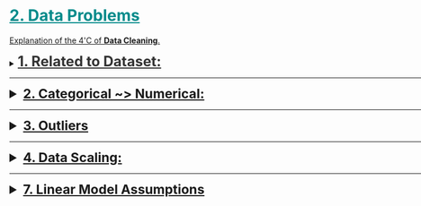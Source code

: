<h1 style='color:darkcyan;text-decoration:underline'>2. Data Problems</h1>


<div style='width:1000px;margin:auto'>

<p><a href="file:///media/mosaab/Volume/Personal/Development/Courses%20Docs/Data%20Science/0_%20A%20Data%20Science%20Framework%20to%20achieve%2099%20Accuracy/a-data-science-framework-to-achieve-99-accuracy.html#3.21-The-4-C's-of-Data-Cleaning:-Correcting,-Completing,-Creating,-and-Converting">Explanation of the 4'C of <b>Data Cleaning</b>.</a> </p>
 
 
<details><summary><span style='color:#333;font-size:25px;font-weight:bold;text-decoration:underline'>1. Related to Dataset:</span></summary>
<p>
<details><summary><b>1. Imbalanced Data set:</b></summary>
<p>
<ul>
<li><p><a href="file:///media/mosaab/Volume/Personal/Development/Courses%20Docs/Applied%20ML%20Course/0_Code/11_Classification%20Algorithms%20in%20Real-World%20problems/1_Dealing%20with%20Imbalanced%20Datasets.html"><span style='color:#333333'><b>1. Imbalanced Data set:</b></span></a> </p></li>
<li><p><a href="https://imbalanced-learn.org/en/stable/over_sampling.html"><span style='color:#333333'><b>2. Another way</b> (better)</span></a> </p></li>
</ul>
</p>
</details><details><summary><b>2. Large Dataset:</b></summary>
<p>
<details><summary>Using <b>Chunksize</b> in pd.read_csv()</summary>
<p>
~~~python
df = pd.read_csv('/kaggle/input/train.csv', chunksize=1000)
~~~
</p>
</details>
<details><summary>From<b>CSV</b> To <b>HDF5</b></summary>
<p>
<ul>
<li><a href="https://stackoverflow.com/questions/27203161/convert-large-csv-to-hdf5"><b>After reading csv</b></a> </li>
<li><a href="file:///media/mosaab/Volume/Personal/Development/Courses%20Docs/Kaggle's%20Notebooks/7_From%20Large%20CSV%20to%20small%20HDF5/__notebook__.html"><b>When we can't read the csv</b></a> </li>
</ul>
</p>
</details>
<details><summary>From<b>CSV</b> To <b>npz</b></summary>
<p>
<ul>
<li><a href="https://docs.scipy.org/doc/numpy/reference/generated/numpy.savez_compressed.html#numpy.savez_compressed"><b>np.savez_compressed</b></a> </li>
</ul>
</p>
</details>

<details><summary>From<b>CSV</b> To <b>pyarray</b></summary>
<p>
<ul>
<li><a href="https://github.com/Far0n/kaggletils/blob/7819a26973a25990f479e7b7f01f40de31a64b34/kaggletils/utils/data.py#L20"><b>Credits [Github]</b></a> </li>
</ul>
~~~python
def csv_to_pyarray(csv_in, file_out=None, array_name=None, enquote_elements=True, header=None, wrap=50):
    csv_filename, csv_file_extension = os.path.splitext(csv_in)
    csv_basename = ntpath.basename(csv_in).replace(csv_file_extension, '')
    file_out = file_out or csv_in.replace(csv_file_extension, '.py')
    array_name = array_name or csv_basename

    data = np.array(pd.read_csv(csv_in, header=header)).ravel()
    pyarray = '{0} = ['.format(array_name)
    length = 0
    for i, x in enumerate(data):
        length += len(str(x))
        if length > wrap:
            pyarray = "{0}{1}".format(pyarray, '\n')
            length = 0
        pyarray = "{0}'{1}', ".format(pyarray, x) if enquote_elements else "{0}{1}, ".format(pyarray, x)

    pyarray = '{0}]'.format(pyarray.rstrip()[:-1])
    with open(file_out, "w") as text_file:
        text_file.write("{0}".format(pyarray))
~~~
</p>
</details>

<details><summary><b>Reduced size of dataset</b></summary>
<p>
~~~python
from tqdm import tqdm_notebook

def reduce_mem_usage(df):
    start_mem = df.memory_usage().sum() / 1024<b>3
    print('~> Memory usage of dataframe is {:.3f} GB'.format(start_mem))

    for col in tqdm_notebook(df.columns):
        col_type = df[col].dtype
        if col_type != object:
                c_min = df[col].min()
                c_max = df[col].max()
                if str(col_type)[:3] == 'int':
                    if c_min > np.iinfo(np.int8).min and c_max < np.iinfo(np.int8).max:
                        df[col] = df[col].astype(np.int8)
                    elif c_min > np.iinfo(np.uint8).min and c_max < np.iinfo(np.uint8).max:
                        df[col] = df[col].astype(np.uint8)
                    elif c_min > np.iinfo(np.int16).min and c_max < np.iinfo(np.int16).max:
                        df[col] = df[col].astype(np.int16)
                    elif c_min > np.iinfo(np.uint16).min and c_max < np.iinfo(np.uint16).max:
                        df[col] = df[col].astype(np.uint16)
                    elif c_min > np.iinfo(np.int32).min and c_max < np.iinfo(np.int32).max:
                        df[col] = df[col].astype(np.int32)
                    elif c_min > np.iinfo(np.uint32).min and c_max < np.iinfo(np.uint32).max:
                        df[col] = df[col].astype(np.uint32)                    
                    elif c_min > np.iinfo(np.int64).min and c_max < np.iinfo(np.int64).max:
                        df[col] = df[col].astype(np.int64)
                    elif c_min > np.iinfo(np.uint64).min and c_max < np.iinfo(np.uint64).max:
                        df[col] = df[col].astype(np.uint64)
                else:
                    if c_min > np.finfo(np.float16).min and c_max < np.finfo(np.float16).max:
                        df[col] = df[col].astype(np.float16)
                    elif c_min > np.finfo(np.float32).min and c_max < np.finfo(np.float32).max:
                        df[col] = df[col].astype(np.float32)
                    else:
                        df[col] = df[col].astype(np.float64)
        ## Comment this if you have NaN value in this column.
        # else:
            # df[col] = df[col].astype('category')

    end_mem = df.memory_usage().sum() / 1024<b>3
    print('~> Memory usage after optimization is: {:.3f} GB'.format(end_mem))
    print('~> Decreased by {:.1f}%'.format(100 * (start_mem - end_mem) / start_mem))
    print('---'*20)
    return df
~~~
</p>
</details>
</p>
</details>
</p>
</details>

<hr>

<details><summary style='font-size:23px;text-decoration:underline'><b>2. Categorical ~> Numerical:</b></summary>
<p>

<p><a href="file:///media/mosaab/Volume/Personal/Development/Courses%20Docs/Feature%20Engineering%20for%20Machine%20Learning/0_code/Section-03-Variable-Characteristics/03.2-Cardinality.html#Cardinality"><b>Cardinality, How affects Model Performance</b></a> </p>

<p><a href="file:///media/mosaab/Volume/Personal/Development/Courses%20Docs/Feature%20Engineering%20for%20Machine%20Learning/0_code/Section-03-Variable-Characteristics/03.3-Rare-Labels.html#Rare-Labels"><b>Rare Labels</b></a> </p>

<details><summary> <b>1. Response Coding</b> </summary>
<p>
~~~python
## Note: Modify [X_train] to fit your code
## NOTE: Modify the dataframe at the end.
def ResponseCoding(train_df, feature, target, alpha=10):
    feature_count = train_df[feature].value_counts()
    n_classes     = train_df[target].nunique()
    feature_dict  = dict()

    # Compute the Response Coding / Mean Replacement.
    for i, denominator in feature_count.items():
        vec = []
        for k in range(0, n_classes):
            nominator         = len(train_df.loc[(train_df[target]==k) & (train_df[feature]==i)])
            laplace_smoothing = (nominator + alpha)/(denominator+(n_classes*alpha))
            vec.append(laplace_smoothing)
        feature_dict[i] = vec
    return feature_dict, feature_count, n_classes


def assignResponseCoding(df, col_id, feature, feature_dict, feature_count, n_classes):
    feature_final = [[] for i in range(n_classes)]
    for idx, row in df.iterrows():
        for i in range(n_classes):
            if row[feature] in dict(feature_count).keys():
                feature_final[i].append(feature_dict[row[feature]][i])
            else:
                feature_final[i].append(1/n_classes)

    return pd.DataFrame({str(col_id): df[col_id],
                         str(feature)+'_responseCoding_0': feature_final[0],
                         str(feature)+'_responseCoding_1': feature_final[1]})
~~~
~~~python
def add_df(df, df_encoding):
    return df.merge(df_encoding, on='id', how='left')
~~~
~~~python
## Response Coding for [Train] & [Test] dataset
# Note: Specify the features here below to be encoded.
features = ['nom_5', 'nom_6', 'nom_7', 'nom_8', 'nom_9']
nom_responseCoding_train = pd.DataFrame({'id': train.id})
nom_responseCoding_test = pd.DataFrame({'id': test.id})

for col in features:
    print(f'~> ResponseCoding for {bg(col+str("..."), "s", "green")}')
    feature_dict, feature_count, n_classes = ResponseCoding(train, 'nom_5', 'target')
   
    print(f'- Assigning {bg("Train", "s")}')
    temp_train = assignResponseCoding(train, 'id', col, feature_dict, feature_count, n_classes)
    nom_responseCoding_train = add_df(nom_responseCoding_train, temp_train)
    
    print(f'- Assigning {bg("Test", "s")}')
    temp_test = assignResponseCoding(test, 'id', col, feature_dict, feature_count, n_classes)
    nom_responseCoding_test = add_df(nom_responseCoding_test, temp_test)
~~~
</p>
</details>

<details><summary><b>2.1 One-Hot Encoding (Nominal)</b> </summary>
<p>
~~~

from sklearn.preprocessing import LabelEncoder
le = LabelEncoder()
for col in df_copy.columns:
    df_copy[col] = le.fit_transform(df_copy[col])
~~~ 
</p>
</details>


<details><summary><b>2.2 One-Hot Encoding (Ordinal)</b></summary>
<p style="margin: 0">
<p><a href="https://www.kaggle.com/jemseow/machine-learning-to-predict-app-ratings">See <b>Code</b> in Kaggle</a> </p>

~~~python
#Cleaning of content rating classification
RatingL = df['Content Rating'].unique()
RatingDict = {}

for i in range(len(RatingL)):
    RatingDict[RatingL[i]] = i
   
df['Content Rating'] = df['Content Rating'].map(RatingDict).astype(int)
~~~
</p>
</details>



<details><summary><b>2.3 Dummy</b> Variables</summary>
<p style="margin: 0">
<p><a href="file:///media/mosaab/Volume/Personal/Development/Courses%20Docs/Data%20Science/11_Decision%20Tree,%20Random%20Forest/2_Decision%20Trees%20and%20Random%20Forest%20Project-Mosaab.html#Get-Dummy-Variable">Dummy Variable in Action</a> </p>

~~~python
# Always remove one column of the dummy variables.
cat_feats = ['Categorical Column name']

final_data = pd.get_dummies(whole_dataset, columns=cat_feats, drop_first=True)
~~~

~~~python
# Select all the categorical variables then get the dummy variables out of them
cat_vars = df.select_dtypes(include=['object']).copy().columns
for var in cat_vars:
	# For each cat add dummy var, drop original column
	df = pd.concat([df.drop(var, axis=1), pd.get_dummies(df[var], prefix=var, prefix_sep='_', drop_first=True, dummy_na=dummy_na)], axis=1)
~~~

<h4>We can make the dummy variables sparse in order to make it fit into memory, then convert it back to form which suitable for models to handle.</h4>
<h4>Note: (.sparse.to_coo().tocsr()) is responsible to make it suitable for models to handle.</h4>
~~~python
X_comb_onehot = pd.get_dummies(pd.concat([X_train, X_test]), sparse=True, columns=X_train.columns)
X_train_sparse = X_comb_onehot.loc[y_train.index].sparse.to_coo().tocsr()
X_test_sparse = X_comb_onehot.drop(index=y_train.index).sparse.to_coo().tocsr()

lr_params = dict(solver="lbfgs", C=0.2, max_iter=5000, random_state=0)
models = [LogisticRegression(**lr_params).fit(X_train_sparse[t], y_train[t])
          for t, _ in KFold(5, random_state=0).split(X_train_sparse)]
~~~
</p>
</details>

<details><summary>From <b>One-Hot Encoding</b> To <b>Ordinal</b></summary>
<p>
~~~
ind['inst'] = np.argmax(np.array(ind[[c for c in ind if c.startswith('instl')]]), axis = 1)
~~~ 
</p>
</details>

<details><summary><b>3. Label Encoder</b></summary>
<p style="margin: 0">
~~~python
df[col] = df[col].factorize()[0]
~~~
~~~python
# Create a label encoder object
le = LabelEncoder()
le_count = 0

# Iterate through the columns
for col in app_train:
    if app_train[col].dtype == 'object':
        # If 2 or fewer unique categories
        if len(list(app_train[col].unique())) <= 2:
            # Train on the training data
            le.fit(app_train[col])
            # Transform both training and testing data
            app_train[col] = le.transform(app_train[col])
            app_test[col] = le.transform(app_test[col])
            
            # Keep track of how many columns were label encoded
            le_count += 1
            
print('%d columns were label encoded.' % le_count)
~~~
<h4> 2. A Better Version</h4>
~~~python
from tqdm import tqdm_notebook

cat_columns = [col for col in train.columns if col not in ['id', 'target', 'dataset_type']]
for col in tqdm_notebook(cat_columns):
    le = LabelEncoder()
    le.fit(list(train[col].astype(str).values) + list(test[col].astype(str).values))
    train[col] = le.transform(list(train[col].astype(str).values))
    test[col] = le.transform(list(test[col].astype(str).values))   
~~~
</p>
</details>

<details><summary> <b>4. Thermometer Encoding [Ordinal]</b></summary>
<p>
<p><a href="https://www.kaggle.com/superant/oh-my-cat"><b>Credits</b></a> </p>
<h4>Note:</h4>
<p class='alert alert-info'>&nbsp;&nbsp;&nbsp;&nbsp;You can encode ordinal data using the thermometer trick. If there are 𝑁 possible values for the variable, then you map each value to a 𝑁-vector, where you put a 1 in the position that matches the value of the variable and all subsequent position.
<br><br>
&nbsp;&nbsp;&nbsp;&nbsp;For instance: first place ↦(1,1,1), second place ↦(0,1,1), third place ↦(0,0,1).</p>

<h4>1. Build the Class.</h4>
~~~python
from sklearn.base import TransformerMixin
from itertools import repeat
import scipy


class ThermometerEncoder(TransformerMixin):
    """
    Assumes all values are known at fit
    """
    def __init__(self, sort_key=None):
        self.sort_key = sort_key
        self.value_map_ = None
    
    def fit(self, X, y=None):
        self.value_map_ = {val: i for i, val in enumerate(sorted(X.unique(), key=self.sort_key))}
        return self
    
    def transform(self, X, y=None):
        values = X.map(self.value_map_)
        
        possible_values = sorted(self.value_map_.values())
        
        idx1 = []
        idx2 = []
        
        all_indices = np.arange(len(X))
        
        for idx, val in enumerate(possible_values[:-1]):
            new_idxs = all_indices[values > val]
            idx1.extend(new_idxs)
            idx2.extend(repeat(idx, len(new_idxs)))
            
        result = scipy.sparse.coo_matrix(([1] * len(idx1), (idx1, idx2)), shape=(len(X), len(possible_values)), dtype="int8")
            
        return result
~~~

<h4>2. How to use</h4>
~~~python
thermos=[]
for col in ["ord_1", "ord_2", "ord_3", "ord_4", "ord_5a", "day", "month"]:
    if col=="ord_1":
        sort_key=['Novice', 'Contributor', 'Expert', 'Master', 'Grandmaster'].index
    elif col=="ord_2":
        sort_key=['Freezing', 'Cold', 'Warm', 'Hot', 'Boiling Hot', 'Lava Hot'].index
    elif col in ["ord_3", "ord_4", "ord_5a"]:
        sort_key=str
    elif col in ["day", "month"]:
        sort_key=int
    else:
        raise ValueError(col)
    
    enc=ThermometerEncoder(sort_key=sort_key)
    thermos.append(enc.fit_transform(X[col]))
~~~

~~~python
# convert all coo_matrix to csr matrix in order to make the models be able to train
ohc=scipy.sparse.hstack([ohc1] + thermos).tocsr()
~~~

<h4>3. Another trial: Returns dataframe</h4>
<p><a href="https://stackoverflow.com/questions/49080613/numpy-thermometer-encoding/49081131#49081131"><b>Credits</b></a> </p>
~~~python
def ThemometerEncoder(df, ord_cols):
    enc_cols = []
    df_enc   = pd.DataFrame()

    for col in tqdm(ord_cols):
        enc_cols = []

        # Thermometer Encoder Step ~> 5 == [1, 1, 1, 1, 1, 0, 0, 0]
        result = ((sorted(df[col].unique()) < np.array(df[col])\
                               .reshape(-1, 1))\
                               .astype('int8'))

        for val in sorted(df[col].unique()):
            enc_cols.append(f'thermo_{col}_{val}')

        df_enc = pd.concat([df_enc, 
                            pd.DataFrame(result, columns=enc_cols)],
                            axis=1)
    return df_enc
~~~
</p>
</details>

<details><summary> <b>5. Feature Hashing</b></summary>
<p>
<h4> Using FeatureHasher (Multiple Columns)</h4>
~~~python
from sklearn.feature_extraction import FeatureHasher

X_train_hash=X.copy()
for c in X.columns:
    X_train_hash[c]=X[c].astype('str')
    
hashing=FeatureHasher(input_type='string')
train=hashing.transform(X_train_hash.values)

print('train data set has got {} rows and {} columns'.format(train.shape[0],train.shape[1]))
<h4><h4># Result <h4><h4><h4>
train data set has got 300000 rows and 1048576 columns
~~~

<h4> Using Hash Function (One Column)</h4>
~~~python
for col in high_card_feats:
    enc_nom_1 = train[col].value_counts(normalize=True)
    train[f'freq_{col}'] = train[col].apply(lambda x: enc_nom_1[x])
~~~
</p>
</details>


<details><summary> <b>6. Encoding with dataset statistics</b></summary>
<p>
~~~python
## The easiest way to do it is replace every category with the number of times that we saw it in the dataset. 

X_train_stat=X.copy()
for c in X_train_stat.columns:
    if(X_train_stat[c].dtype=='object'):
        X_train_stat[c]=X_train_stat[c].astype('category')
        counts=X_train_stat[c].value_counts()
        counts=counts.sort_index()
        counts=counts.fillna(0)
        counts += np.random.rand(len(counts))/1000
        X_train_stat[c].cat.categories=counts
~~~
</p>
</details>


<details><summary> <b>7. Encoding Cyclic Features (Day, Month, ...)</b></summary>
<p>
~~~python
X_train_cyclic=X.copy()
columns=['day','month']
for col in columns:
    X_train_cyclic[col+'_sin']=np.sin((2*np.pi*X_train_cyclic[col])/max(X_train_cyclic[col]))
    X_train_cyclic[col+'_cos']=np.cos((2*np.pi*X_train_cyclic[col])/max(X_train_cyclic[col]))
X_train_cyclic=X_train_cyclic.drop(columns,axis=1)
~~~
</p>
</details>

<details><summary> <b>8. Target</b> Encoding</summary>
<p>
<ul>
<li><p><a href="file:///media/mosaab/Volume/Personal/Development/Courses%20Docs/How%20to%20win%20a%20Data%20Science%20Competition/Week%203/mean_encoding_week_3.html#Mean-encodings-without-regularization"><b>1. Mean Encoding Without Regularization</b></a> </p></li>

<li><p><a href="file:///media/mosaab/Volume/Personal/Development/Courses%20Docs/How%20to%20win%20a%20Data%20Science%20Competition/Week%203/mean_encoding_week_3.html#1.-KFold-scheme"><b>2. Using KFold Scheme</b></a> </p></li>

<li><p><a href="file:///media/mosaab/Volume/Personal/Development/Courses%20Docs/How%20to%20win%20a%20Data%20Science%20Competition/Week%203/mean_encoding_week_3.html#2.-Leave-one-out-scheme"><b>3. Leave-One-Out Scheme</b></a> </p></li>

<li><p><a href="file:///media/mosaab/Volume/Personal/Development/Courses%20Docs/How%20to%20win%20a%20Data%20Science%20Competition/Week%203/mean_encoding_week_3.html#3.-Smoothing"><b>4. With Smoothing</b></a> </p></li>

<li><p><p><a href="file:///media/mosaab/Volume/Personal/Development/Courses%20Docs/How%20to%20win%20a%20Data%20Science%20Competition/Week%203/mean_encoding_week_3.html#4.-Expanding-mean-scheme"><b>5. Expanding Mean Scheme</b></a> </p></p></li>
</ul>

<details><summary> <b>8.1 Target Encoding (similar to Response Coding)</b></summary>
<p>
<blockquote>
  <p><b>NOTE</b>: Target-based encoding is numerization of categorical variables via target. In this method, we replace the categorical variable with just one new numerical variable and replace each category of the categorical variable with its corresponding probability of the target (if categorical) or average of the target (if numerical). The main drawbacks of this method are its dependency to the distribution of the target, and its lower predictability power compare to the binary encoding method.</p>
</blockquote>
~~~python
X_target=df_train.copy()
X_target['day']=X_target['day'].astype('object')
X_target['month']=X_target['month'].astype('object')
for col in X_target.columns:
    if (X_target[col].dtype=='object'):
        target= dict ( X_target.groupby(col)['target'].agg('sum')/X_target.groupby(col)['target'].agg('count'))
        X_target[col]=X_target[col].replace(target).values
~~~

<h4>2. Another way of doing so</h4>
~~~python
'''
     Differently to `.target.mean()` function `transform` 
   will return a dataframe with an index like in `all_data`.
   Basically this single line of code is equivalent to the first two lines from of Method 1.
'''
all_data['item_target_enc'] = all_data.groupby('item_id')['target'].transform('mean')
~~~
</p>
</details>

</p>
</details>

<details><summary> <b>8.2 Target Encoding with smoothing</b></summary>
<p>

<p><a href="https://www.kaggle.com/delafields/a-thorough-guide-on-categorical-feature-encoding"><b>Credits</b></a> </p>
~~~python
def encode_target_smooth(data, target, categ_variables, smooth):
    """    
    Apply target encoding with smoothing.
    
    Parameters
    ----------
    data: pd.DataFrame
    target: str, dependent variable
    categ_variables: list of str, variables to encode
    smooth: int, number of observations to weigh global average with
    
    Returns
    --------
    encoded_dataset: pd.DataFrame
    code_map: dict, mapping to be used on validation/test datasets 
    defaul_map: dict, mapping to replace previously unseen values with
    """
    train_target = data.copy()
    code_map = dict()    # stores mapping between original and encoded values
    default_map = dict() # stores global average of each variable
    
    for col in categ_variables:
        prior = data[target].mean()
        n = data.groupby(col).size()
        mu = data.groupby(col)[target].mean()
        mu_smoothed = (n * mu + smooth + prior) / (n + smooth)
        
        train_target.loc[:, col] = train_target[col].map(mu_smoothed)
        code_map[col] = mu_smoothed
        default_map[col] = prior
    return train_target, code_map, default_map
~~~

~~~python
# additive smoothing
train_target_smooth, target_map, default_map = encode_target_smooth(df_train, 'target', hc_nom_columns, 500)
test_target_smooth = df_train.copy()
for col in hc_nom_columns:
    encoded_col = test_target_smooth[col].map(target_map[col])
    mean_encoded = pd.DataFrame({f'{col}_mean_enc': encoded_col})
    df_train = pd.concat([df_train, mean_encoded], axis=1)
    
df_train.filter(regex='nom_[5-9]_mean_enc').head()
~~~
</p>
</details>

<details><summary><b>10. Encoding [Ordinal] Features</b></summary>
<p>

~~~python
# Importing categorical options of pandas
from pandas.api.types import CategoricalDtype 

# seting the orders of our ordinal features
ord_1 = CategoricalDtype(categories=['Novice', 'Contributor','Expert', 
                                     'Master', 'Grandmaster'], ordered=True)
ord_2 = CategoricalDtype(categories=['Freezing', 'Cold', 'Warm', 'Hot',
                                     'Boiling Hot', 'Lava Hot'], ordered=True)
ord_3 = CategoricalDtype(categories=['a', 'b', 'c', 'd', 'e', 'f', 'g',
                                     'h', 'i', 'j', 'k', 'l', 'm', 'n', 'o'], ordered=True)
ord_4 = CategoricalDtype(categories=['A', 'B', 'C', 'D', 'E', 'F', 'G', 'H', 'I',
                                     'J', 'K', 'L', 'M', 'N', 'O', 'P', 'Q', 'R',
                                     'S', 'T', 'U', 'V', 'W', 'X', 'Y', 'Z'], ordered=True)
~~~

~~~python
# Transforming ordinal Features
df_train.ord_1 = df_train.ord_1.astype(ord_1)
df_train.ord_2 = df_train.ord_2.astype(ord_2)
df_train.ord_3 = df_train.ord_3.astype(ord_3)
df_train.ord_4 = df_train.ord_4.astype(ord_4)

# test dataset
df_test.ord_1 = df_test.ord_1.astype(ord_1)
df_test.ord_2 = df_test.ord_2.astype(ord_2)
df_test.ord_3 = df_test.ord_3.astype(ord_3)
df_test.ord_4 = df_test.ord_4.astype(ord_4)
~~~
</p>
</details>

<details><summary><b>11. Encoding</b> using <b>ASCII Code</b> (Ordinal Features)</summary>
<p>

~~~python
### Credit of this features to: 
## https://www.kaggle.com/gogo827jz/catboost-baseline-with-feature-importance

import string

# Then encode 'ord_5' using ACSII values

# Option 1: Add up the indices of two letters in string.ascii_letters
df_train['ord_5_oe_add'] = df_train['ord_5'].apply(lambda x:sum([(string.ascii_letters.find(letter)+1) for letter in x]))
df_test['ord_5_oe_add'] = df_test['ord_5'].apply(lambda x:sum([(string.ascii_letters.find(letter)+1) for letter in x]))

# Option 2: Join the indices of two letters in string.ascii_letters
df_train['ord_5_oe_join'] = df_train['ord_5'].apply(lambda x:float(''.join(str(string.ascii_letters.find(letter)+1) for letter in x)))
df_test['ord_5_oe_join'] = df_test['ord_5'].apply(lambda x:float(''.join(str(string.ascii_letters.find(letter)+1) for letter in x)))

# Option 3: Split 'ord_5' into two new columns using the indices of two letters in string.ascii_letters, separately
df_train['ord_5_oe1'] = df_train['ord_5'].apply(lambda x:(string.ascii_letters.find(x[0])+1))
df_test['ord_5_oe1'] = df_test['ord_5'].apply(lambda x:(string.ascii_letters.find(x[0])+1))

df_train['ord_5_oe2'] = df_train['ord_5'].apply(lambda x:(string.ascii_letters.find(x[1])+1))
df_test['ord_5_oe2'] = df_test['ord_5'].apply(lambda x:(string.ascii_letters.find(x[1])+1))

for col in ['ord_5_oe1', 'ord_5_oe2', 'ord_5_oe_add', 'ord_5_oe_join']:
    df_train[col]= df_train[col].astype('float64')
    df_test[col]= df_test[col].astype('float64')
~~~

~~~python
train[['ord_5', 'ord_5_oe_add', 'ord_5_oe_join', 'ord_5_oe1', 'ord_5_oe2']].head()
~~~
</p>
</details>

<details><summary> <b>12. Frequency Encoding</b></summary>
<p>
~~~python
for col in high_card_feats:
    enc_nom_1 = train[col].value_counts(normalize=True)
    train[f'freq_{col}'] = train[col].apply(lambda x: enc_nom_1[x])
~~~
~~~python
encoding  = df.groupby(col).size()
encoding /= len(df)
df[col]      = df[col].map(encoding)
~~~
</p>
</details>

<details><summary><b>13. Encoding Librariy</b></summary>
<p>
~~~python
from category_encoders.ordinal import OrdinalEncoder
from category_encoders.woe import WOEEncoder
from category_encoders.target_encoder import TargetEncoder
from category_encoders.sum_coding import SumEncoder
from category_encoders.m_estimate import MEstimateEncoder
from category_encoders.backward_difference import BackwardDifferenceEncoder
from category_encoders.leave_one_out import LeaveOneOutEncoder
from category_encoders.helmert import HelmertEncoder
from category_encoders.cat_boost import CatBoostEncoder
from category_encoders.james_stein import JamesSteinEncoder
from category_encoders.one_hot import OneHotEncoder
~~~
</p>
</details>


</p>
</details>

<hr>

<details><summary style='font-size:23px;text-decoration:underline'><b>3. Outliers</b></summary>
<p>

<p><a href="https://scikit-learn.org/stable/modules/generated/sklearn.neighbors.LocalOutlierFactor.html"><b>1. Local Outlier Factor</b></a></p>

<p><a href="file:///media/mosaab/Volume/Personal/Development/Courses%20Docs/Feature%20Engineering%20for%20Machine%20Learning/0_code/Section-03-Variable-Characteristics/03.6-Outliers.html#Outliers" style='font-weight:bold'>2. Detecting Outliers for [Normal, Skewed, Extremely Skewed]</a></p>


<details><summary><b>Winsorization</b></summary>
<p>
~~~python
UPPERBOUND, LOWERBOUND = np.percentile(x, [1, 99])
y = np.clip(x, UPPERBOUND, LOWERBOUND)
pd.Series(y).hist(bins=30);
~~~
</p>
</details>

</p>
</details>


<hr>

<details><summary style='font-size:23px;text-decoration:underline'><b>4. Data Scaling:</b></summary><p>



 <details><summary><b>How Scaling Affects Models Performance</b></summary><p>
<p><a href="file:///media/mosaab/Volume/Personal/Development/Courses%20Docs/Feature%20Engineering%20for%20Machine%20Learning/0_code/Section-03-Variable-Characteristics/03.7-Variable-magnitude.html#Variable-magnitude" style='font-weight:bold'>Check this</a> </p>
<p><img src="imgs/20191030-134414.png" alt="" /></p>
</p></details><br>
 
<details><summary><b>1. Normalization</b></summary>
<p>
~~~python
sklearn.preprocessing.MinMaxScaler
~~~
</p>
</details>

 
<details><summary><b>2. Standardization</b></summary>
<p>
~~~python
sklearn.preprocessing.StandardScaler
~~~
</p>
</details>

 
<details><summary><b>3. Rank</b></summary>
<p>
~~~python
scipy.stats.rankdata
~~~
</p>
</details>

 
<details><summary><b>1. Logrithmic & Square Root</b></summary>
<p>
~~~python
np.log(1+x)

np.sqrt(1+x)
~~~
</p>
</details>



</p>
</details>

<hr>

<details><summary style='font-size:23px;text-decoration:underline'><b>5. Missing Values</b></summary><p>

<li><p><a href="file:///media/mosaab/Volume/Personal/Development/Courses%20Docs/Feature%20Engineering%20for%20Machine%20Learning/0_code/Section-03-Variable-Characteristics/03.1-Missing-Data.html#Missing-Data-Mechanisms"><b style='color:#333'>Missing Data Mechanisms</b></a> </p></li>

<details><summary><b>Missing Data Imputing</b></summary><p>


<details><summary><b>Categorical Variables</b></summary><p>

<details><summary><b>1. Complete Case Analysis [CCA]</b></summary><p>
<li><p><a href="file:///media/mosaab/Volume/Personal/Development/Courses%20Docs/Feature%20Engineering%20for%20Machine%20Learning/0_code/Section-04-Missing-Data-Imputation/04.01-Complete-Case-Analysis.html#Complete-Case-Analysis"><b style='color:#333'>Manual</b></a> </p></li>
</p></details>

<details><summary><b>2. Arbitrary Value Imputation</b></summary><p>
<li><p><a href="file:///media/mosaab/Volume/Personal/Development/Courses%20Docs/Feature%20Engineering%20for%20Machine%20Learning/0_code/Section-04-Missing-Data-Imputation/04.03-Arbitrary-Value-Imputation.html#Arbitrary-value-imputation"><b style='color:#333'>Manual</b> ['Missing']</a> </p></li>

<li><p><a href="file:///media/mosaab/Volume/Personal/Development/Courses%20Docs/Feature%20Engineering%20for%20Machine%20Learning/0_code/Section-04-Missing-Data-Imputation/04.12-Missing-Category-Imputation-Sklearn.html#Missing-Category-imputation-with-Scikit-learn:-SimpleImputer"><b style='color:#333'>Sklearn</b> ['Missing']</a> </p></li>
</p></details>



<details><summary><b>3. Frequent category imputation | Mode imputation</b></summary><p>
<li><p><a href="file:///media/mosaab/Volume/Personal/Development/Courses%20Docs/Feature%20Engineering%20for%20Machine%20Learning/0_code/Section-04-Missing-Data-Imputation/04.05-Frequent-Category-Imputation.html#Frequent-category-imputation-|-Mode-imputation"><b style='color:#333'>Manual</b></a> </p></li>

<li><p><a href="file:///media/mosaab/Volume/Personal/Development/Courses%20Docs/Feature%20Engineering%20for%20Machine%20Learning/0_code/Section-04-Missing-Data-Imputation/04.11-Frequent-Category-Imputation-Sklearn.html#Frequent-category-imputation-with-Scikit-learn-==%3E-SimpleImputer"><b style='color:#333'>Sklearn</b></a> </p></li>
</p></details>

<details><summary><b>4. Random sample imputation</b></summary><p>
<li><p><a href="file:///media/mosaab/Volume/Personal/Development/Courses%20Docs/Feature%20Engineering%20for%20Machine%20Learning/0_code/Section-04-Missing-Data-Imputation/04.07-Random-Sample-Imputation.html#Random-Sampling-for-Categorical-Variables"><b style='color:#333'>Manual</b></a> </p></li>
</p></details>

<details><summary><b>5. Missing Binary Indicator</b></summary><p>
<li><p><a href="file:///media/mosaab/Volume/Personal/Development/Courses%20Docs/Feature%20Engineering%20for%20Machine%20Learning/0_code/Section-04-Missing-Data-Imputation/04.07-Random-Sample-Imputation.html#Random-Sampling-for-Categorical-Variables"><b style='color:#333'>Manual</b></a> </p></li>

<li><p><a href="file:///media/mosaab/Volume/Personal/Development/Courses%20Docs/Feature%20Engineering%20for%20Machine%20Learning/0_code/Section-04-Missing-Data-Imputation/04.13-MissingIndicator-Sklearn.html#Adding-a-Missing-Indicator-variable-with-Scikit-learn-==%3E-MissingIndicator"><b style='color:#333'>Sklearn</b></a> </p></li>
</p></details>

<details><summary><b>6. Automatic Imputing [GridSearch]</b></summary><p>
<li><p><a href="file:///media/mosaab/Volume/Personal/Development/Courses%20Docs/Feature%20Engineering%20for%20Machine%20Learning/0_code/Section-04-Missing-Data-Imputation/04.14-Automatic-Imputation-Method-Detection-Sklearn.html#Automatic-selection-of-best-imputation-technique-with-Sklearn"><b style='color:#333'>Sklearn</b></a> </p></li>

</p></details>

</p></details>

<details><summary><b>Numerical Variables</b></summary><p>

<details><summary><b>1. Complete Case Analysis [CCA]</b></summary><p>
<li><p><a href="file:///media/mosaab/Volume/Personal/Development/Courses%20Docs/Feature%20Engineering%20for%20Machine%20Learning/0_code/Section-04-Missing-Data-Imputation/04.01-Complete-Case-Analysis.html#Complete-Case-Analysis"><b style='color:#333'>1. Manual</b></a> </p></li>
</p></details>

<details><summary><b>2. Arbitrary Value Imputation</b></summary><p>

<li><p><a href="file:///media/mosaab/Volume/Personal/Development/Courses%20Docs/Feature%20Engineering%20for%20Machine%20Learning/0_code/Section-04-Missing-Data-Imputation/04.06-Missing-Category-Imputation.html#Arbitrary-value-imputation-for-categorical-variables"><b style='color:#333'>1. Manual</b> [999/-1]</a> </p></li>

<li><p><a href="file:///media/mosaab/Volume/Personal/Development/Courses%20Docs/Feature%20Engineering%20for%20Machine%20Learning/0_code/Section-04-Missing-Data-Imputation/04.10-Arbitrary-Value-Imputation-Sklearn.html#Arbitrary-value-imputation-with-Scikit-learn-==%3E-SimpleImputer"><b style='color:#333'>2. Sklearn</b></a> </p></li>

<li><p><a href="file:///media/mosaab/Volume/Personal/Development/Courses%20Docs/Feature%20Engineering%20for%20Machine%20Learning/0_code/Section-04-Missing-Data-Imputation/04.17-Arbitrary-Value-Imputation-Feature-Engine.html#Arbitrary-Imputation-==%3E-Feature-Engine"><b style='color:#333'>Feature-Engine</b></a> </p></li>

</p></details>

<details><summary><b>3. Mean / Median Imputation</b></summary><p>

<li><p><a href="file:///media/mosaab/Volume/Personal/Development/Courses%20Docs/Feature%20Engineering%20for%20Machine%20Learning/0_code/Section-04-Missing-Data-Imputation/04.02-Mean-Median-Imputation.html#Mean-/-Median-imputation"><b style='color:#333'>1. Manual</b></a> </p></li>

<li><p><a href="file:///media/mosaab/Volume/Personal/Development/Courses%20Docs/Feature%20Engineering%20for%20Machine%20Learning/0_code/Section-04-Missing-Data-Imputation/04.09-Mean-Median-Imputation-Sklearn.html#Mean-/-median-imputation-with-Scikit-learn-==%3E-SimpleImputer"><b style='color:#333'>2. Sklearn</b></a> </p></li>

<li><p><a href="file:///media/mosaab/Volume/Personal/Development/Courses%20Docs/Feature%20Engineering%20for%20Machine%20Learning/0_code/Section-04-Missing-Data-Imputation/04.16-Mean-Median-Imputation-Feature-Engine.html#What-is-Feature-Engine"><b style='color:#333'>Featuer-Engine</b></a> </p></li>

</p></details>

<details><summary><b>4. End of Distribution Imputation</b></summary><p>
<li><p><a href="file:///media/mosaab/Volume/Personal/Development/Courses%20Docs/Feature%20Engineering%20for%20Machine%20Learning/0_code/Section-04-Missing-Data-Imputation/04.04-End-Distribution-Imputation.html#End-of-distribution-imputation"><b style='color:#333'>1. Manual</b></a> </p></li>
</p></details>

<details><summary><b>5. Frequent category imputation | Mode imputation</b></summary><p>
<li><p><a href="file:///media/mosaab/Volume/Personal/Development/Courses%20Docs/Feature%20Engineering%20for%20Machine%20Learning/0_code/Section-04-Missing-Data-Imputation/04.05-Frequent-Category-Imputation.html#Frequent-category-imputation-|-Mode-imputation"><b style='color:#333'>Manual</b></a> </p></li>

<li><p><a href="file:///media/mosaab/Volume/Personal/Development/Courses%20Docs/Feature%20Engineering%20for%20Machine%20Learning/0_code/Section-04-Missing-Data-Imputation/04.11-Frequent-Category-Imputation-Sklearn.html#Frequent-category-imputation-with-Scikit-learn-==%3E-SimpleImputer"><b style='color:#333'>Sklearn</b></a> </p></li>
</p></details>

<details><summary><b>6. Random sample imputation</b></summary><p>
<li><p><a href="file:///media/mosaab/Volume/Personal/Development/Courses%20Docs/Feature%20Engineering%20for%20Machine%20Learning/0_code/Section-04-Missing-Data-Imputation/04.07-Random-Sample-Imputation.html#Random-sample-imputation"><b style='color:#333'></b>Manual</a></p></li>
</p></details>

<details><summary><b>7. Missing Binary Indicator</b></summary><p>
<li><p><a href="file:///media/mosaab/Volume/Personal/Development/Courses%20Docs/Feature%20Engineering%20for%20Machine%20Learning/0_code/Section-04-Missing-Data-Imputation/04.07-Random-Sample-Imputation.html#Random-Sampling-for-Categorical-Variables"><b style='color:#333'>Manual</b></a> </p></li>

<li><p><a href="file:///media/mosaab/Volume/Personal/Development/Courses%20Docs/Feature%20Engineering%20for%20Machine%20Learning/0_code/Section-04-Missing-Data-Imputation/04.13-MissingIndicator-Sklearn.html#Adding-a-Missing-Indicator-variable-with-Scikit-learn-==%3E-MissingIndicator"><b style='color:#333'>Sklearn</b></a> </p></li>
</p></details>

<details><summary><b>8. Automatic Imputing [GridSearch]</b></summary><p>
<li><p><a href="file:///media/mosaab/Volume/Personal/Development/Courses%20Docs/Feature%20Engineering%20for%20Machine%20Learning/0_code/Section-04-Missing-Data-Imputation/04.14-Automatic-Imputation-Method-Detection-Sklearn.html#Automatic-selection-of-best-imputation-technique-with-Sklearn"><b style='color:#333'>Sklearn</b></a> </p></li>

</p></details>


</p></details><br>

<details><summary><b>Misc Techniques</b></summary><p>

<details><summary><b>Table contains # of Missing values & its percentage</b></summary>
<p>
~~~python
# Function to calculate missing values by column# Funct 
def missing_values_table(df):
    # total missing values
    mis_val = df.isnull().sum()
    
    # Percentage of missing values
    mis_val_percent = 100 * df.isnull().sum() / len(df)
    
    # Make a table with results
    mis_val_table_ren_columns = pd.concat([mis_val, mis_val_percent], axis=1, keys=['Missing Values', 'Percent'])
    
    # Rename the columns
    # mis_val_table_ren_columns.rename(columns={0:'Missing Values', 1:'Percent'}, inplace=1)
    
    # Sort the table based on the percentage of missing data
    mis_val_table_ren_columns = mis_val_table_ren_columns[mis_val_table_ren_columns.iloc[:, 1] != 0].sort_values(by=['Percent'], ascending=0).round(1)
    
    # Print some summary information
    print('Your selected dataframe has '+str(df.shape[1])+' Columns.\nThere are '+str(mis_val_table_ren_columns.shape[0])+' Columns that have missing values.')
    
    # Reutrn the dataframe with missing information
    return mis_val_table_ren_columns
        
# Missing values statistics
missing_values = missing_values_table(app_train)
missing_values.head(20)
~~~

<h4>Simple way</h4>
~~~
# alternatively, we can use the mean method after isnull
# to visualise the percentage of
# missing values for each variable

data.isnull().mean()
~~~
</p>
</details>
<details><summary><b>Finding</b> NaN values</summary>
<p>1) <a href="file:///media/mosaab/Volume/Personal/Development/Courses%20Docs/Data%20Science/9_Logistic%20Regression/1_Titanic-Logistic%20Regression.html#Missing-Data">See the <b>Result</b>.</a></p>
<p style="margin: 0">
~~~python
df.isnull().sum()
~~~
~~~python
plt.figure(figsize=(12, 8))
sns.heatmap(train.isnull(), cmap='viridis', yticklabels=False, cbar=False)
~~~
</p>
</details>

<details><summary><b>Fill out</b> the *missing* data</summary>
<p style="margin: 0">
<p><a href="file:///media/mosaab/Volume/Personal/Development/Courses%20Docs/Data%20Science/10_%20K-Nearest%20Neighbors%20/1_step-by-step-diabetes-classification-knn-detailed.html#Skewness">Explanation for when to choose <b>Mean</b>, <b>Median</b>, or <b>Mode</b> to fill out the missing data.</a></p>
~~~python
data['Column Name'].fillna('Text to FIll', inplace=True)

# Replace values (here: from -1 to NaN)
data.Column_name.replace(-1, None, inplace=True)
~~~
</p>
</details>

<details><summary><b>Drop</b> the missing data <b>(skewness)</b></summary>
<p style="margin: 0">

~~~python
# Remove all the rows that contain any number of missing values
data.dropna(axis=0)

# Remove all the columns that contain any number of missing values
data.dropna(axis=1)

# Remove ONLY the rows that each cell in it has no value
data.dropna(how='all', axis=0)

# Drop ONLY the rows with missing values in column 3 or column 1
# Note: The default for `how` is `any`.
data.dropna(how='any', subset=['column 3', 'column 1'], axis=0)
~~~
</p>
</details>

<details><summary><b>Remove</b> missing values with <b>Threshold</b></summary>
<p style="margin: 0">
~~~python
def remove_missing_columns(train, test, threshold = 90):
    # Calculate missing stats for train and test (remember to calculate a percent!)
    train_miss = pd.DataFrame(train.isnull().sum())
    train_miss['percent'] = 100 * train_miss[0] / len(train)
    
    test_miss = pd.DataFrame(test.isnull().sum())
    test_miss['percent'] = 100 * test_miss[0] / len(test)
    
    # list of missing columns for train and test
    missing_train_columns = list(train_miss.index[train_miss['percent'] > threshold])
    missing_test_columns = list(test_miss.index[test_miss['percent'] > threshold])
    
    # Combine the two lists together
    missing_columns = list(set(missing_train_columns + missing_test_columns))
    
    # Print information
    print('There are %d columns with greater than %d%% missing values.' % (len(missing_columns), threshold))
    
    # Drop the missing columns and return
    train = train.drop(columns = missing_columns)
    test = test.drop(columns = missing_columns)
    
    return train, test
~~~
</p>
</details>

<details><summary><b>Add</b> a column containing the number of <b>NaN</b>s for a specific column</summary>
<p style="margin: 0">
~~~python
# NOTE: It treats NaN like a categorical variable, so it creates a column for it.
dummy_cols_df = pd.get_dummies(df['col 1'], dummy_na=True)
~~~
</p>
</details>

<details><summary><b>Sklearn Imputer</b> </summary>
<p style="margin: 0">
~~~python
# Make a new dataframe for polynomial features
poly_features = app_train[['EXT_SOURCE_1', 'EXT_SOURCE_2', 'EXT_SOURCE_3', 'DAYS_BIRTH', 'TARGET']]
poly_features_test = app_test[['EXT_SOURCE_1', 'EXT_SOURCE_2', 'EXT_SOURCE_3', 'DAYS_BIRTH']]

# imputer for handling missing values
from sklearn.preprocessing import Imputer
imputer = Imputer(strategy = 'median')

poly_target = poly_features['TARGET']

poly_features = poly_features.drop(columns = ['TARGET'])

# Need to impute missing values
poly_features = imputer.fit_transform(poly_features)
poly_features_test = imputer.transform(poly_features_test)
~~~
</p>
</details>
</p></details>

</p>
</details>

</p></details>




<hr>

<details><summary style='font-size:23px;text-decoration:underline'><b>6. Multi-Collinearity</b></summary>
<p>

 <details><summary><b>1. Using Variance Inflation Fator</b></summary>
<p><a href="file:///media/mosaab/Volume/Courses/Computer%20Science/Advanced/Machine%20Learning/Udacity/Udacity%20-%20Data%20Scientist%20Nanodegree%20nd025%20v1.0.0/Part%2012-Module%2001-Lesson%2015_Multiple%20Linear%20Regression/17.%20Screencast%20Multicollinearity%20%20VIFs.html">See the <b>video</b></a> </p>
<p>
~~~python
from patsy import dmatrices
from statsmodels.stats.outliers_influence import variance_inflation_factor

def vif(df, target):
    df = df._get_numeric_data() #drop non-numeric cols
    cols = list(df.columns[:30])
    cols.remove(target)
    features = "+".join(cols)
    
    y, X = dmatrices(str(target)+'~'+str(features), df, return_type='dataframe')
    
    vif_df = pd.DataFrame()
    vif_df['Feature']    = X.columns
    vif_df['VIF Factor'] = [variance_inflation_factor(X.values, i) for i in range(X.shape[1])]
    
    return vif_df.round(3).sort_values(by=['VIF Factor'], ascending=False)
~~~
</p>
</details>

 <details><summary><b>2. Using Correlation matrix (pearson)</b></summary>
<p>

 <details><summary><b>2.1 Pearson Correlation</b></summary>
<p>

<p><a href="file:///media/mosaab/Volume/Personal/Development/Courses%20Docs/Kaggle's%20Notebooks/3_Home%20Credit%20Loans/1_Start%20Here:%20A%20Gentle%20Introduction.html#Exterior-Sources">See <b>Notebook</b></a> </p>

~~~python
plt.figure(figsize = (8, 6))

# Heatmap of correlations
sns.heatmap(data_train.corr(), cmap = plt.cm.RdYlBu_r, vmin = -0.25, annot = True, vmax = 0.6, fmt='d')
plt.title('Correlation Heatmap');
~~~

~~~python
# Calculate all correlations in dataframe
corrs = abs(train.corr())
corrs = corrs.sort_values('TARGET', ascending = False)

# Ten most positive correlations
pd.DataFrame(corrs['TARGET'].head(10))
~~~

~~~python
## Remove the colinear variables ###
# Set the threshold
threshold = 0.8

# Empty dictionary to hold correlated variables
above_threshold_vars = {}

# For each column, record the variables that are above the threshold
for col in corrs:
    above_threshold_vars[col] = list(corrs.index[corrs[col] > threshold])

# Track columns to remove and columns already examined
cols_to_remove = []
cols_seen = []
cols_to_remove_pair = []

# Iterate through columns and correlated columns
for key, value in above_threshold_vars.items():
    # Keep track of columns already examined
    cols_seen.append(key)
    for x in value:
        if x == key:
            next
        else:
            # Only want to remove one in a pair
            if x not in cols_seen:
                cols_to_remove.append(x)
                cols_to_remove_pair.append(key)
            
cols_to_remove = list(set(cols_to_remove))
print('Number of columns to remove: ', len(cols_to_remove))

# remove the variables
train_corrs_removed = train.drop(columns = cols_to_remove)
test_corrs_removed = test.drop(columns = cols_to_remove)

print('Training Corrs Removed Shape: ', train_corrs_removed.shape)
print('Testing Corrs Removed Shape: ', test_corrs_removed.shape)
~~~
</p>
</details>

 <details><summary><b>2.2 Spearman Correlation</b></summary>
<p>
<p><a href="file:///media/mosaab/Volume/Personal/Development/Courses%20Docs/Kaggle's%20Notebooks/5_Cargo%20Rican%20HouseHold/1_Costa%20Rican%20Household%20Poverty%20Level%20Prediction.html"><b>Notebook</b></a> </p>

<h4> 1. Compute Spearman & P-value</h4>
~~~python
import warnings
warnings.filterwarnings('ignore', category = RuntimeWarning)

feats = []
scorr = []
pvalues = []

# Iterate through each column
for c in heads:
    # Only valid for numbers
    if heads[c].dtype != 'object':
        feats.append(c)
        
        # Calculate spearman correlation
        scorr.append(spearmanr(train_heads[c], train_heads['Target']).correlation)
        pvalues.append(spearmanr(train_heads[c], train_heads['Target']).pvalue)

scorrs = pd.DataFrame({'feature': feats, 'scorr': scorr, 'pvalue': pvalues}).sort_values('scorr')

print('Most negative Spearman correlations:')
print(scorrs.head())
print('\nMost positive Spearman correlations:')
print(scorrs.dropna().tail())
~~~

<h4> 2. Calculate differences b/w spearman and pearson</h4>
~~~python
corrs = pcorrs.merge(scorrs, on = 'feature')
corrs['diff'] = corrs['pcorr'] - corrs['scorr']

corrs.sort_values('diff').head()
~~~
</p>
</details>

 <details><summary>2.2 Find <b>Correlation</b> b/w every 2 features</summary>
<p>
~~~python
correlations = train_df[features].corr().abs().unstack().sort_values(kind="quicksort").reset_index()
correlations = correlations[correlations['level_0'] != correlations['level_1']]
correlations.head(10)
~~~
</p></details>
</p></details>
</p></details>

<hr>

<details><summary style='font-size:23px;text-decoration:underline'><b>7. Linear Model Assumptions</b></summary><p>
<p><a href="file:///media/mosaab/Volume/Personal/Development/Courses%20Docs/Feature%20Engineering%20for%20Machine%20Learning/0_code/Section-03-Variable-Characteristics/03.4-Linear-Model-Assumptions.html#Linear-Model-Assumptions"><b>Notebook [MUST READ]</b></a> </p>
<ul>
<li>There is a <b>linear</b> relationship between X and the outcome Y</li>
<li>The independent variables X are <b>normally</b> distributed</li>
<li>There is no or little <b>co-linearity</b> among the independent variables</li>
<li><b>Homoscedasticity</b> (homogeneity of variance)</li>
</ul>
</p></details>

</div>



























